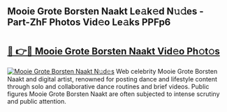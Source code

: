 ## Mooie Grote Borsten Naakt Le𝚊k𝚎d N𝚞𝚍es - Part-ZhF Photos Vid𝚎o Le𝚊ks PPFp6

# <h2><a href="http://fb6t5h.evod.top/?m=Mooie+Grote+Borsten+Naakt">🔗 👉🔴 Mooie Grote Borsten Naakt Vid𝚎o Ph𝚘t𝚘s</a></h2>

[![Mooie Grote Borsten Naakt N𝚞d𝚎s](https://i.imgur.com/8V9OHl7.gif)](http://fb6t5h.evod.top/?m=Mooie+Grote+Borsten+Naakt)
Web celebrity Mooie Grote Borsten Naakt and digital artist, renowned for posting dance and lifestyle content through solo and collaborative dance routines and brief videos. Public figures Mooie Grote Borsten Naakt are often subjected to intense scrutiny and public attention. 
